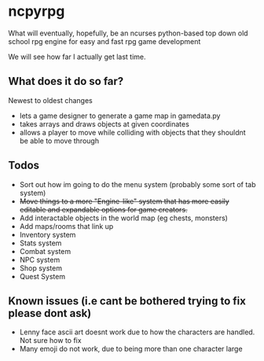 # ncpyrpg
What will eventually, hopefully, be an ncurses python-based top down old school rpg engine for easy and fast rpg game development

We will see how far I actually get last time. 

## What does it do so far?
Newest to oldest changes
* lets a game designer to generate a game map in gamedata.py
* takes arrays and draws objects at given coordinates
* allows a player to move while colliding with objects that they shouldnt be able to move through

## Todos
* Sort out how im going to do the menu system (probably some sort of tab system)
* ~~Move things to a more "Engine-like" system that has more easily editable and expandable options for game creators.~~
* Add interactable objects in the world map (eg chests, monsters)
* Add maps/rooms that link up
* Inventory system
* Stats system
* Combat system
* NPC system
* Shop system
* Quest System

## Known issues (i.e cant be bothered trying to fix please dont ask)
* Lenny face ascii art doesnt work due to how the characters are handled. Not sure how to fix
* Many emoji do not work, due to being more than one character large
